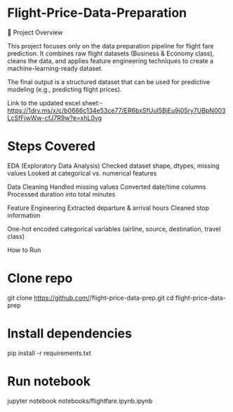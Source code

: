 # Flight-Price-Data-Preparation
📌 Project Overview

This project focuses only on the data preparation pipeline for flight fare prediction.
It combines raw flight datasets (Business & Economy class), cleans the data, and applies feature engineering techniques to create a machine-learning-ready dataset.

The final output is a structured dataset that can be used for predictive modeling (e.g., predicting flight prices).

Link to the updated excel sheet:- https://1drv.ms/x/c/b0666c134e53ce77/ER6bxSfUuI5BjEu9j05ry7UBpN003LcSfFjwWw-cfJ7R9w?e=xhL0vg


# Steps Covered

EDA (Exploratory Data Analysis)
Checked dataset shape, dtypes, missing values
Looked at categorical vs. numerical features

Data Cleaning
Handled missing values
Converted date/time columns
Processed duration into total minutes

Feature Engineering
Extracted departure & arrival hours
Cleaned stop information

One-hot encoded categorical variables (airline, source, destination, travel class)


How to Run
# Clone repo
git clone https://github.com/<your-username>/flight-price-data-prep.git
cd flight-price-data-prep

# Install dependencies
pip install -r requirements.txt

# Run notebook
jupyter notebook notebooks/flightfare.ipynb.ipynb












